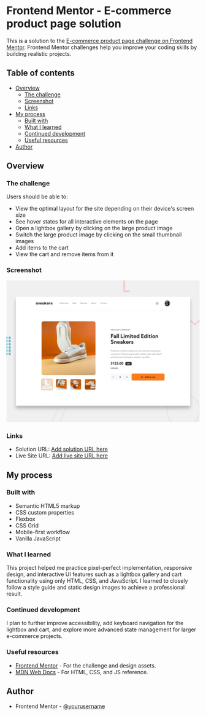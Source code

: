 # Frontend Mentor - E-commerce product page solution

This is a solution to the [E-commerce product page challenge on Frontend Mentor](https://www.frontendmentor.io/challenges/ecommerce-product-page-UPsZ9MJp6). Frontend Mentor challenges help you improve your coding skills by building realistic projects.

## Table of contents

- [Overview](#overview)
  - [The challenge](#the-challenge)
  - [Screenshot](#screenshot)
  - [Links](#links)
- [My process](#my-process)
  - [Built with](#built-with)
  - [What I learned](#what-i-learned)
  - [Continued development](#continued-development)
  - [Useful resources](#useful-resources)
- [Author](#author)

## Overview

### The challenge

Users should be able to:

- View the optimal layout for the site depending on their device's screen size
- See hover states for all interactive elements on the page
- Open a lightbox gallery by clicking on the large product image
- Switch the large product image by clicking on the small thumbnail images
- Add items to the cart
- View the cart and remove items from it

### Screenshot

![](./design/desktop-preview.jpg)

### Links

- Solution URL: [Add solution URL here](https://your-solution-url.com)
- Live Site URL: [Add live site URL here](https://your-live-site-url.com)

## My process

### Built with

- Semantic HTML5 markup
- CSS custom properties
- Flexbox
- CSS Grid
- Mobile-first workflow
- Vanilla JavaScript

### What I learned

This project helped me practice pixel-perfect implementation, responsive design, and interactive UI features such as a lightbox gallery and cart functionality using only HTML, CSS, and JavaScript. I learned to closely follow a style guide and static design images to achieve a professional result.

### Continued development

I plan to further improve accessibility, add keyboard navigation for the lightbox and cart, and explore more advanced state management for larger e-commerce projects.

### Useful resources

- [Frontend Mentor](https://www.frontendmentor.io/) - For the challenge and design assets.
- [MDN Web Docs](https://developer.mozilla.org/) - For HTML, CSS, and JS reference.

## Author

- Frontend Mentor - [@yourusername](https://www.frontendmentor.io/profile/yourusername)

